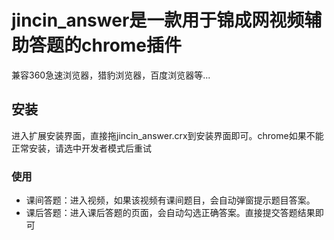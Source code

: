 # jincin_answer是一款用于锦成网视频辅助答题的chrome插件

兼容360急速浏览器，猎豹浏览器，百度浏览器等...

## 安装

进入扩展安装界面，直接拖jincin_answer.crx到安装界面即可。chrome如果不能正常安装，请选中开发者模式后重试

### 使用

* 课间答题：进入视频，如果该视频有课间题目，会自动弹窗提示题目答案。
* 课后答题：进入课后答题的页面，会自动勾选正确答案。直接提交答题结果即可
